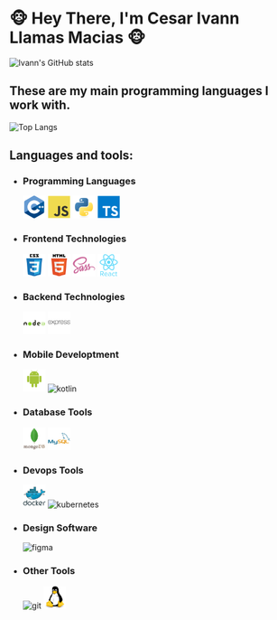 # :monkey_face: Hey There, I'm Cesar Ivann Llamas Macias :monkey_face:

![Ivann's GitHub stats](https://github-readme-stats-git-masterrstaa-rickstaa.vercel.app/api?username=adityaseth777&&show_icons=true&theme=dark)
## These are my main programming languages I work with.

![Top Langs](https://github-readme-stats-git-masterrstaa-rickstaa.vercel.app/api/top-langs/?username=Monneky&langs_count=8&count_private=true&layout=compact)


<h2 align="left">Languages and tools:</h2>
<ul>
    <li>
        <h3 aling="left">Programming Languages</h3>   
        <img src="https://raw.githubusercontent.com/devicons/devicon/master/icons/cplusplus/cplusplus-original.svg" alt="cplusplus" width="40" height="40"/>
        <img src="https://raw.githubusercontent.com/devicons/devicon/master/icons/javascript/javascript-original.svg" alt="javascript" width="40" height="40"/>
        <img src="https://raw.githubusercontent.com/devicons/devicon/master/icons/python/python-original.svg" alt="python" width="40" height="40"/>
        <img src="https://raw.githubusercontent.com/devicons/devicon/master/icons/typescript/typescript-original.svg" alt="typescript" width="40" height="40"/>
    </li>
    <li>
        <h3 align="left">Frontend Technologies</h3> 
        <img src="https://raw.githubusercontent.com/devicons/devicon/master/icons/css3/css3-original-wordmark.svg" alt="css3" width="40" height="40">
        <img src="https://raw.githubusercontent.com/devicons/devicon/master/icons/html5/html5-original-wordmark.svg" alt="html5" width="40" height="40"/>
        <img src="https://raw.githubusercontent.com/devicons/devicon/master/icons/sass/sass-original.svg" alt="sass" width="40" height="40"/>
        <img src="https://raw.githubusercontent.com/devicons/devicon/master/icons/react/react-original-wordmark.svg" alt="react" width="40" height="40"/>
    </li>
    <li>
        <h3 align="left">Backend Technologies</h3> 
        <img src="https://raw.githubusercontent.com/devicons/devicon/master/icons/nodejs/nodejs-original-wordmark.svg" alt="nodejs" width="40" height="40"/>
        <img src="https://raw.githubusercontent.com/devicons/devicon/master/icons/express/express-original-wordmark.svg" alt="express" width="40" height="40"/>
    </li>
    <li>
        <h3 align="left">Mobile Developtment</h3> 
        <img src="https://raw.githubusercontent.com/devicons/devicon/master/icons/android/android-original-wordmark.svg" alt="android" width="40" height="40"/>
        <img src="https://www.vectorlogo.zone/logos/kotlinlang/kotlinlang-icon.svg" alt="kotlin" width="40" height="40"/>
    </li>
    <li>
        <h3 align="left">Database Tools</h3> 
        <img src="https://raw.githubusercontent.com/devicons/devicon/master/icons/mongodb/mongodb-original-wordmark.svg" alt="mongodb" width="40" height="40"/>
        <img src="https://raw.githubusercontent.com/devicons/devicon/master/icons/mysql/mysql-original-wordmark.svg" alt="mysql" width="40" height="40"/>
    </li>
    <li>
        <h3 align="left">Devops Tools</h3> 
        <img src="https://raw.githubusercontent.com/devicons/devicon/master/icons/docker/docker-original-wordmark.svg" alt="docker" width="40" height="40"/>
        <img src="https://www.vectorlogo.zone/logos/kubernetes/kubernetes-icon.svg" alt="kubernetes" width="40" height="40"/>
    </li>
    <li>
        <h3 align="left">Design Software</h3> 
        <img src="https://www.vectorlogo.zone/logos/figma/figma-icon.svg" alt="figma" width="40" height="40"/>
    </li>
    <li>
        <h3 align="left">Other Tools</h3> 
        <img src="https://www.vectorlogo.zone/logos/git-scm/git-scm-icon.svg" alt="git" width="40" height="40"/>
        <img src="https://raw.githubusercontent.com/devicons/devicon/master/icons/linux/linux-original.svg" alt="linux" width="40" height="40"/>
    </li>
</ul>
